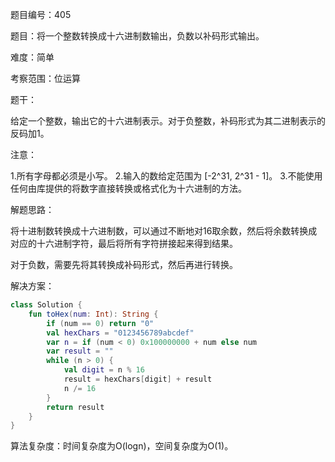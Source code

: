 题目编号：405

题目：将一个整数转换成十六进制数输出，负数以补码形式输出。

难度：简单

考察范围：位运算

题干：

给定一个整数，输出它的十六进制表示。对于负整数，补码形式为其二进制表示的反码加1。

注意：

1.所有字母都必须是小写。
2.输入的数给定范围为 [-2^31, 2^31 - 1]。
3.不能使用任何由库提供的将数字直接转换或格式化为十六进制的方法。

解题思路：

将十进制数转换成十六进制数，可以通过不断地对16取余数，然后将余数转换成对应的十六进制字符，最后将所有字符拼接起来得到结果。

对于负数，需要先将其转换成补码形式，然后再进行转换。

解决方案：

```kotlin
class Solution {
    fun toHex(num: Int): String {
        if (num == 0) return "0"
        val hexChars = "0123456789abcdef"
        var n = if (num < 0) 0x100000000 + num else num
        var result = ""
        while (n > 0) {
            val digit = n % 16
            result = hexChars[digit] + result
            n /= 16
        }
        return result
    }
}
```

算法复杂度：时间复杂度为O(logn)，空间复杂度为O(1)。